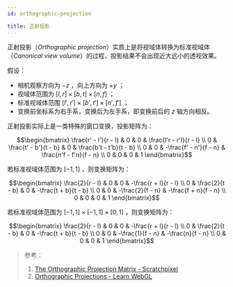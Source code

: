 ```yaml
---
id: orthographic-projection

title: 正射投影
---
```


正射投影（_Orthographic projection_）实质上是将视域体转换为标准视域体（_Canonical view volume_）的过程，投影结果不会出现近大远小的透视效果。

假设：

- 相机观察方向为 $-z$ ，向上方向为 $+y$ ；
- 视域体范围为 $[l, r] \times [b, t] \times [n, f]$ ；
- 标准视域体范围 $[l', r'] \times [b', t'] \times [n', f']$ ；
- 变换前坐标系为右手系，变换后为左手系，即变换前后的 $z$ 轴方向相反。

正射投影实际上是一类特殊的窗口变换，投影矩阵为：

```math
\begin{bmatrix}
  \frac{r' - l'}{r - l} & 0 & 0 & \frac{l'r - r'l}{r - l} \\
  0 & \frac{t' - b'}{t - b} & 0 & \frac{b't - t'b}{t - b} \\
  0 & 0 & -\frac{f' - n'}{f - n} & \frac{n'f - f'n}{f - n} \\
  0 & 0 & 0 & 1
\end{bmatrix}
```

若标准视域体范围为 $[-1, 1]$ ，则变换矩阵为：

```math
\begin{bmatrix}
  \frac{2}{r - l} & 0 & 0 & -\frac{r + l}{r - l} \\
  0 & \frac{2}{t - b} & 0 & -\frac{t + b}{t - b} \\
  0 & 0 & -\frac{2}{f - n} & -\frac{f + n}{f - n} \\
  0 & 0 & 0 & 1
\end{bmatrix}
```

若标准视域体范围为 $[-1, 1] \times [-1, 1] \times [0, 1]$ ，则变换矩阵为：

```math
\begin{bmatrix}
  \frac{2}{r - l} & 0 & 0 & -\frac{r + l}{r - l} \\
  0 & \frac{2}{t - b} & 0 & -\frac{t + b}{t - b} \\
  0 & 0 & -\frac{1}{f - n} & -\frac{n}{f - n} \\
  0 & 0 & 0 & 1
\end{bmatrix}
```

> 参考：
>
> 1. [The Orthographic Projection Matrix - Scratchpixel](https://www.scratchapixel.com/lessons/3d-basic-rendering/perspective-and-orthographic-projection-matrix/orthographic-projection-matrix.html)
> 1. [Orthographic Projections - Learn WebGL](https://learnwebgl.brown37.net/08_projections/projections_ortho.html)
